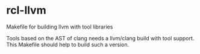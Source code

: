 # rcl-llvm
Makefile for building llvm with tool libraries

Tools based on the AST of clang needs a llvm/clang build with tool support. This Makefile should help to build such a version.
